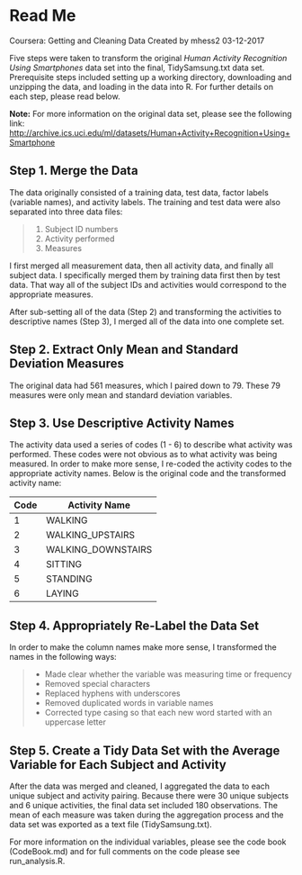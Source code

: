 Read Me
===
Coursera: Getting and Cleaning Data
Created by mhess2
03-12-2017

Five steps were taken to transform the original *Human Activity Recognition Using Smartphones* data set into the final, TidySamsung.txt data set. Prerequisite steps included setting up a working directory, downloading and unzipping the data, and loading in the data into R. For further details on each step, please read below.

**Note:** For more information on the original data set, please see the following link:
http://archive.ics.uci.edu/ml/datasets/Human+Activity+Recognition+Using+Smartphone

Step 1. Merge the Data
---
The data originally consisted of a training data, test data, factor labels (variable names), and activity labels. The training and test data were also separated into three data files:
> 1. Subject ID numbers
> 2. Activity performed
> 3. Measures

I first merged all measurement data, then all activity data, and finally all subject data. I specifically merged them by training data first then by test data. That way all of the subject IDs and activities would correspond to the appropriate measures.

After sub-setting all of the data (Step 2) and transforming the activities to descriptive names (Step 3), I merged all of the data into one complete set.

Step 2. Extract Only Mean and Standard Deviation Measures
---
The original data had 561 measures, which I paired down to 79. These 79 measures were only mean and standard deviation variables.

Step 3. Use Descriptive Activity Names
---
The activity data used a series of codes (1 - 6) to describe what activity was performed. These codes were not obvious as to what activity was being measured. In order to make more sense, I re-coded the activity codes to the appropriate activity names. Below is the original code and the transformed activity name:

Code | Activity Name
-|-
1	|	WALKING
2	|	WALKING_UPSTAIRS
3	|	WALKING_DOWNSTAIRS
4	|	SITTING
5	|	STANDING
6	|	LAYING

Step 4. Appropriately Re-Label the Data Set
---
In order to make the column names make more sense, I transformed the names in the following ways:
> - Made clear whether the variable was measuring time or frequency
> - Removed special characters
> - Replaced hyphens with underscores
> - Removed duplicated words in variable names
> - Corrected type casing so that each new word started with an uppercase letter

Step 5. Create a Tidy Data Set with the Average Variable for Each Subject and Activity
---
After the data was merged and cleaned, I aggregated the data to each unique subject and activity pairing. Because there were 30 unique subjects and 6 unique activities, the final data set included 180 observations. The mean of each measure was taken during the aggregation process and the data set was exported as a text file (TidySamsung.txt). 

For more information on the individual variables, please see the code book (CodeBook.md) and for full comments on the code please see run_analysis.R.
